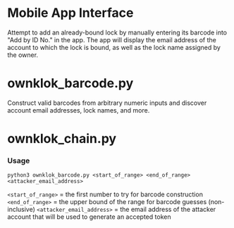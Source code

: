 # Mobile App Interface
Attempt to add an already-bound lock by manually entering its barcode into "Add by ID No." in the app. The app will display the email address of the account to which the lock is bound, as well as the lock name assigned by the owner.

# ownklok_barcode.py
Construct valid barcodes from arbitrary numeric inputs and discover account email addresses, lock names, and more.

# ownklok_chain.py


### Usage
```python3 ownklok_barcode.py <start_of_range> <end_of_range> <attacker_email_address>```

`<start_of_range>` = the first number to try for barcode construction
`<end_of_range>` = the upper bound of the range for barcode guesses (non-inclusive)
`<attacker_email_address>` = the email address of the attacker account that will be used to generate an accepted token

